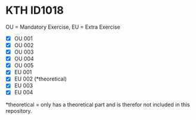 # KTH ID1018
OU = Mandatory Exercise, EU = Extra Exercise

- [x] OU 001
- [x] OU 002
- [x] OU 003
- [x] OU 004
- [x] OU 005
- [x] EU 001
- [x] EU 002 (\*theoretical)
- [x] EU 003
- [x] EU 004

\*theoretical = only has a theoretical part and is therefor not included in this repository.